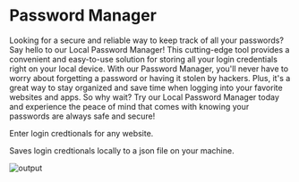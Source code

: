 # Password Manager
Looking for a secure and reliable way to keep track of all your passwords? Say hello to our Local Password Manager! This cutting-edge tool provides a convenient and easy-to-use solution for storing all your login credentials right on your local device. With our Password Manager, you'll never have to worry about forgetting a password or having it stolen by hackers. Plus, it's a great way to stay organized and save time when logging into your favorite websites and apps. So why wait? Try our Local Password Manager today and experience the peace of mind that comes with knowing your passwords are always safe and secure!

Enter login credtionals for any website.

Saves login credtionals locally to a json file on your machine.

![output](https://user-images.githubusercontent.com/114730258/198959110-7f7b4f44-1238-46e1-b873-94afe46cb38d.gif)
